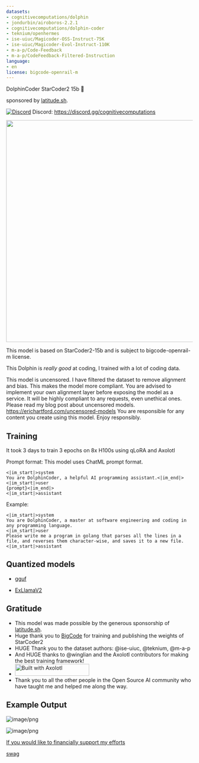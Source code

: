 ```yaml
---
datasets:
- cognitivecomputations/dolphin
- jondurbin/airoboros-2.2.1
- cognitivecomputations/dolphin-coder
- teknium/openhermes
- ise-uiuc/Magicoder-OSS-Instruct-75K
- ise-uiuc/Magicoder-Evol-Instruct-110K
- m-a-p/Code-Feedback
- m-a-p/CodeFeedback-Filtered-Instruction
language:
- en
license: bigcode-openrail-m
---
```


DolphinCoder StarCoder2 15b 🐬

sponsored by [latitude.sh](https://www.latitude.sh/).

[![Discord](https://img.shields.io/discord/1156064224225808488?logo=Discord&logoColor=%23ffffff&label=Discord&link=https%3A%2F%2Fdiscord.gg%2FtCMkMDDHwm)](https://discord.gg/cognitivecomputations)
Discord: https://discord.gg/cognitivecomputations 

<img src="https://cdn-uploads.huggingface.co/production/uploads/63111b2d88942700629f5771/ldkN1J0WIDQwU4vutGYiD.png" width="600" />

This model is based on StarCoder2-15b and is subject to bigcode-openrail-m license.

This Dolphin is *really good* at coding, I trained with a lot of coding data.  

This model is uncensored.  I have filtered the dataset to remove alignment and bias.  This makes the model more compliant.  You are advised to implement your own alignment layer before exposing the model as a service.  It will be highly compliant to any requests, even unethical ones.  Please read my blog post about uncensored models.  https://erichartford.com/uncensored-models
You are responsible for any content you create using this model.  Enjoy responsibly.

## Training
It took 3 days to train 3 epochs on 8x H100s using qLoRA and Axolotl

Prompt format:
This model uses ChatML prompt format.
```
<|im_start|>system
You are DolphinCoder, a helpful AI programming assistant.<|im_end|>
<|im_start|>user
{prompt}<|im_end|>
<|im_start|>assistant

```

Example:
```
<|im_start|>system
You are DolphinCoder, a master at software engineering and coding in any programming language.
<|im_start|>user
Please write me a program in golang that parses all the lines in a file, and reverses them character-wise, and saves it to a new file.
<|im_start|>assistant
```

## Quantized models

- [gguf](https://huggingface.co/dagbs/dolphincoder-starcoder2-15b-GGUF)

- [ExLlamaV2](https://huggingface.co/bartowski/dolphincoder-starcoder2-15b-exl2)

## Gratitude
- This model was made possible by the generous sponsorship of [latitude.sh](https://www.latitude.sh/).
- Huge thank you to [BigCode](https://www.bigcode-project.org/) for training and publishing the weights of StarCoder2
- HUGE Thank you to the dataset authors: @ise-uiuc, @teknium, @m-a-p
- And HUGE thanks to @winglian and the Axolotl contributors for making the best training framework!
- [<img src="https://raw.githubusercontent.com/OpenAccess-AI-Collective/axolotl/main/image/axolotl-badge-web.png" alt="Built with Axolotl" width="200" height="32"/>](https://github.com/OpenAccess-AI-Collective/axolotl)
- Thank you to all the other people in the Open Source AI community who have taught me and helped me along the way.

## Example Output

![image/png](https://cdn-uploads.huggingface.co/production/uploads/63111b2d88942700629f5771/9Yhoy6PYoreqX8KocaDWb.png)

![image/png](https://cdn-uploads.huggingface.co/production/uploads/63111b2d88942700629f5771/lz0fXODictCmW5pNultqq.png)

[If you would like to financially support my efforts](https://ko-fi.com/erichartford)

[swag](https://fa7113.myshopify.com/)